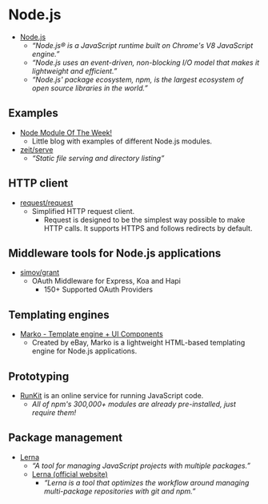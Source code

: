 # Node.js

- [Node.js](https://nodejs.org/en/)
  - _“Node.js® is a JavaScript runtime built on Chrome's V8 JavaScript engine.”_
  - _“Node.js uses an event-driven, non-blocking I/O model that makes it lightweight and efficient.”_
  - _“Node.js' package ecosystem, npm, is the largest ecosystem of open source libraries in the world.”_


## Examples

- [Node Module Of The Week!](https://nmotw.in/)
  - Little blog with examples of different Node.js modules.
- [zeit/serve](https://github.com/zeit/serve)
  - _“Static file serving and directory listing”_



## HTTP client

- [request/request](https://github.com/request/request)
  - Simplified HTTP request client.
    - Request is designed to be the simplest way possible to make HTTP calls. It supports HTTPS and follows redirects by default.



## Middleware tools for Node.js applications

- [simov/grant](https://github.com/simov/grant)
  - OAuth Middleware for Express, Koa and Hapi
    - 150+ Supported OAuth Providers


## Templating engines

- [Marko - Template engine + UI Components](http://markojs.com/)
  - Created by eBay, Marko is a lightweight HTML-based templating engine for Node.js applications.


## Prototyping

- [RunKit](https://runkit.com/) is an online service for running JavaScript code.
  - _All of npm's 300,000+ modules are already pre-installed, just require them!_


## Package management

- [Lerna](https://github.com/lerna/lerna)
  - _“A tool for managing JavaScript projects with multiple packages.”_
  - [Lerna (official website)](https://lernajs.io/)
    - _“Lerna is a tool that optimizes the workflow around managing multi-package repositories with git and npm.”_


